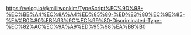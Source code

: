 https://velog.io/@milliwonkim/TypeScript%EC%9D%98-%EC%BB%A4%EC%8A%A4%ED%85%80-%ED%83%80%EC%9E%85-%EA%B0%80%EB%93%9C%EC%99%80-Discriminated-Type-%EC%82%AC%EC%9A%A9%ED%95%98%EA%B8%B0
